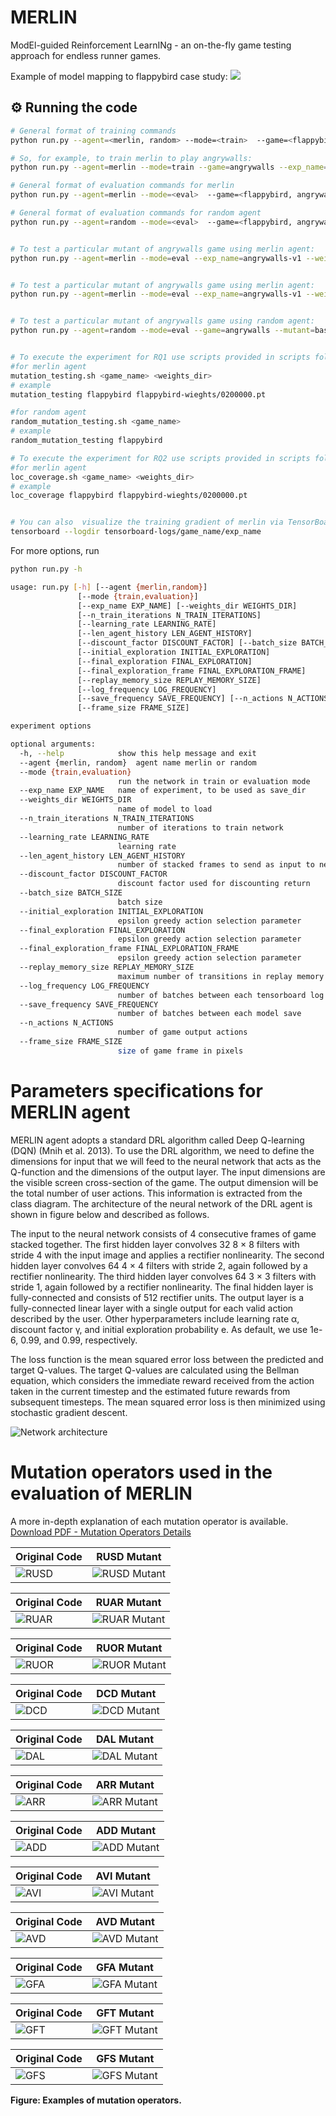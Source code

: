 # MERLIN
ModEl-guided Reinforcement LearnINg - an  on-the-fly  game  testing approach for endless runner games. 


Example of model mapping to flappybird case study:
![](doc/MERLIN.gif) 


## ⚙️ Running the code

```sh
# General format of training commands
python run.py --agent=<merlin, random> --mode=<train>  --game=<flappybird, angrywalls, ...> --exp_name=<foldername to store weights and logs>

# So, for example, to train merlin to play angrywalls:
python run.py --agent=merlin --mode=train --game=angrywalls --exp_name=angrywalls-weights

# General format of evaluation commands for merlin
python run.py --agent=merlin --mode=<eval>  --game=<flappybird, angrywalls, ...> --exp_name=<foldername to load weights and logs> --weights_dir=<folder path inside trained-weights directory eg. angrywalls-v1/4800000.pt> --mutant=<mutantname>

# General format of evaluation commands for random agent
python run.py --agent=random --mode=<eval>  --game=<flappybird, angrywalls, ...> --mutant=<mutantname>


# To test a particular mutant of angrywalls game using merlin agent:
python run.py --agent=merlin --mode=eval --exp_name=angrywalls-v1 --weights_dir=angrywalls-v1/4800000.pt --game=angrywalls --mutant=baseline


# To test a particular mutant of angrywalls game using merlin agent:
python run.py --agent=merlin --mode=eval --exp_name=angrywalls-v1 --weights_dir=angrywalls-v1/4800000.pt --game=angrywalls --mutant=baseline


# To test a particular mutant of angrywalls game using random agent:
python run.py --agent=random --mode=eval --game=angrywalls --mutant=baseline


# To execute the experiment for RQ1 use scripts provided in scripts folder:
#for merlin agent
mutation_testing.sh <game_name> <weights_dir>
# example
mutation_testing flappybird flappybird-wieghts/0200000.pt

#for random agent 
random_mutation_testing.sh <game_name>
# example
random_mutation_testing flappybird 

# To execute the experiment for RQ2 use scripts provided in scripts folder:
#for merlin agent
loc_coverage.sh <game_name> <weights_dir>
# example
loc_coverage flappybird flappybird-wieghts/0200000.pt


# You can also  visualize the training gradient of merlin via TensorBoard
tensorboard --logdir tensorboard-logs/game_name/exp_name
```

For more options, run

```sh
python run.py -h

usage: run.py [-h] [--agent {merlin,random}]
               [--mode {train,evaluation}]
               [--exp_name EXP_NAME] [--weights_dir WEIGHTS_DIR]
               [--n_train_iterations N_TRAIN_ITERATIONS]
               [--learning_rate LEARNING_RATE]
               [--len_agent_history LEN_AGENT_HISTORY]
               [--discount_factor DISCOUNT_FACTOR] [--batch_size BATCH_SIZE]
               [--initial_exploration INITIAL_EXPLORATION]
               [--final_exploration FINAL_EXPLORATION]
               [--final_exploration_frame FINAL_EXPLORATION_FRAME]
               [--replay_memory_size REPLAY_MEMORY_SIZE]
               [--log_frequency LOG_FREQUENCY]
               [--save_frequency SAVE_FREQUENCY] [--n_actions N_ACTIONS]
               [--frame_size FRAME_SIZE]

experiment options

optional arguments:
  -h, --help            show this help message and exit
  --agent {merlin, random}  agent name merlin or random
  --mode {train,evaluation}
                        run the network in train or evaluation mode
  --exp_name EXP_NAME   name of experiment, to be used as save_dir
  --weights_dir WEIGHTS_DIR
                        name of model to load
  --n_train_iterations N_TRAIN_ITERATIONS
                        number of iterations to train network
  --learning_rate LEARNING_RATE
                        learning rate
  --len_agent_history LEN_AGENT_HISTORY
                        number of stacked frames to send as input to networks
  --discount_factor DISCOUNT_FACTOR
                        discount factor used for discounting return
  --batch_size BATCH_SIZE
                        batch size
  --initial_exploration INITIAL_EXPLORATION
                        epsilon greedy action selection parameter
  --final_exploration FINAL_EXPLORATION
                        epsilon greedy action selection parameter
  --final_exploration_frame FINAL_EXPLORATION_FRAME
                        epsilon greedy action selection parameter
  --replay_memory_size REPLAY_MEMORY_SIZE
                        maximum number of transitions in replay memory
  --log_frequency LOG_FREQUENCY
                        number of batches between each tensorboard log
  --save_frequency SAVE_FREQUENCY
                        number of batches between each model save
  --n_actions N_ACTIONS
                        number of game output actions
  --frame_size FRAME_SIZE
                        size of game frame in pixels
```

# Parameters specifications for MERLIN agent

MERLIN agent adopts a standard DRL algorithm called Deep Q-learning (DQN) (Mnih et al. 2013). To use the DRL algorithm, we need to define the dimensions for input that we will feed to the neural network that acts as the Q-function and the dimensions of the output layer.  The input dimensions are the visible screen cross-section of the game. The output dimension will be the total number of user actions. This information is extracted from the class diagram. The architecture of the neural network of the DRL agent is shown in figure below and  described as follows.

The input to the neural network consists of 4 consecutive frames of game stacked together. The first hidden layer convolves 32 8 × 8 filters with stride 4 with the input image and applies a rectifier nonlinearity. The second hidden layer convolves 64 4 × 4 filters with stride 2, again followed by a rectifier nonlinearity. The third hidden layer convolves 64 3 × 3 filters with stride 1, again followed by a rectifier nonlinearity. The final hidden layer is fully-connected and consists of 512 rectifier units. The output layer is a fully-connected linear layer with a single output for each valid action described by the user. Other hyperparameters include learning rate α,  discount factor γ, and initial exploration probability e. As default, we use 1e-6, 0.99, and 0.99, respectively. 

The loss function is the mean squared error loss between the predicted and target Q-values. The target Q-values are calculated using the Bellman equation, which considers the immediate reward received from the action taken in the current timestep and the estimated future rewards from subsequent timesteps. The mean squared error loss is then minimized using stochastic gradient descent.

![Network architecture](doc/dqnarch.png)



# Mutation operators used in the evaluation of MERLIN

A more in-depth explanation of each mutation operator is available. [Download PDF - Mutation Operators Details](doc/Mutation%20Operators%20in%20MERLIN.pdf)


| Original Code | RUSD Mutant |
| --- | --- |
| ![RUSD](doc/mutation/RUSD.png) | ![RUSD Mutant](doc/mutation/RUSDm.png) |

| Original Code | RUAR Mutant |
| --- | --- |
| ![RUAR](doc/mutation/RUAI.png) | ![RUAR Mutant](doc/mutation/RUAIm.png) |

| Original Code | RUOR Mutant |
| --- | --- |
| ![RUOR](doc/mutation/RUAI.png) | ![RUOR Mutant](doc/mutation/RUORm.png) |

| Original Code | DCD Mutant |
| --- | --- |
| ![DCD](doc/mutation/DCD.png) | ![DCD Mutant](doc/mutation/DCDm.png) |

| Original Code | DAL Mutant |
| --- | --- |
| ![DAL](doc/mutation/DAL.png) | ![DAL Mutant](doc/mutation/DALm.png)|

| Original Code | ARR Mutant |
| --- | --- |
| ![ARR](doc/mutation/ARR.png) | ![ARR Mutant](doc/mutation/ARRm.png) |

| Original Code | ADD Mutant |
| --- | --- |
| ![ADD](doc/mutation/ADD.png) | ![ADD Mutant](doc/mutation/ADDm2.png) |

| Original Code | AVI Mutant |
| --- | --- |
| ![AVI](doc/mutation/AVI.png) | ![AVI Mutant](doc/mutation/AVIm.png) |

| Original Code | AVD Mutant |
| --- | --- |
| ![AVD](doc/mutation/AVI.png) | ![AVD Mutant](doc/mutation/AVDm.png) |

| Original Code | GFA Mutant |
| --- | --- |
| ![GFA](doc/mutation/DAL.png) | ![GFA Mutant](doc/mutation/GFAm.png)|

| Original Code | GFT Mutant |
| --- | --- |
| ![GFT](doc/mutation/GFT.png) | ![GFT Mutant](doc/mutation/GFTm.png) |

| Original Code | GFS Mutant |
| --- | --- |
| ![GFS](doc/mutation/GFT.png) | ![GFS Mutant](doc/mutation/GFSm.png) |

**Figure: Examples of mutation operators.**

